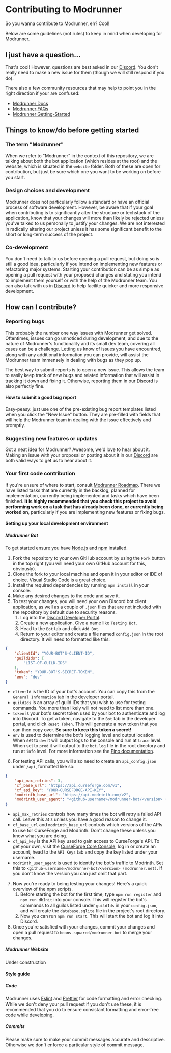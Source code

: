 # Contributing to Modrunner

So you wanna contribute to Modrunner, eh? Cool!

Below are some guidelines (not rules) to keep in mind when developing for Modrunner.

## I just have a question...

That's cool! However, questions are best asked in our [Discord](https://discord.gg/HZMCRNUd5Z). You don't really need to make a new issue for them (though we will still respond if you do).

There also a few community resources that may help to point you in the right direction if your are confused:

- [Modrunner Docs](https://modrunner.net/docs/intro/)
- [Modrunner FAQs](https://modrunner.net/docs/faq/)
- [Modrunner Getting-Started](https://modrunner.net/docs/setting-up/)

## Things to know/do before getting started

### The term "Modrunner"

When we refer to "Modrunner" in the context of this repository, we are talking about both the bot application (which resides at the root) and the website, which is situated in the `website` folder. Both of these are open for contribution, but just be sure which one you want to be working on before you start.

### Design choices and development

Modrunner does not particularly follow a standard or have an official process of software development. However, be aware that if your goal when contributing is to significantly alter the structure or techstack of the application, know that your changes will more than likely be rejected unless you've talked to us personally to justify your changes. We are not interested in radically altering our project unless it has some significant benefit to the short or long-term success of the project.

### Co-development

You don't need to talk to us before opening a pull request, but doing so is still a good idea, particularly if you intend on implementing new features or refactoring major systems. Starting your contribution can be as simple as opening a pull request with your proposed changes and stating you intend to implement them yourself or with the help of the Modrunner team. You can also talk with us in [Discord](https://discord.gg/HZMCRNUd5Z) to help facilite quicker and more responsive development.

## How can I contribute?

### Reporting bugs

This probably the number one way issues with Modrunner get solved. Oftentimes, issues can go unnoticed during development, and due to the nature of Modrunner's functionality and its small dev team, covering all cases can be a challenge. Letting us know of issues you have encountred, along with any additional information you can provide, will assist the Modrunner team immensely in dealing with bugs as they pop up.

The best way to submit reports is to open a new issue. This allows the team to easily keep track of new bugs and related information that will assist in tracking it down and fixing it. Otherwise, reporting them in our [Discord](https://discord.gg/HZMCRNUd5Z) is also perfectly fine.

#### How to submit a good bug report

Easy-peasy: just use one of the pre-existing bug report templates listed when you click the "New Issue" button. They are pre-filled with fields that will help the Modrunner team in dealing with the issue effectively and promptly.

### Suggesting new features or updates

Got a neat idea for Modrunner? Awesome, we'd love to hear about it. Making an issue with your proposal or posting about it in our [Discord](https://discord.gg/HZMCRNUd5Z) are both valid ways to get us to hear about it.

### Your first code contribution

If you're unsure of where to start, consult [Modrunner Roadmap](). There we have listed tasks that are currently in the backlog, planned for implementation, currently being implemented and tasks which have been finished. **It is highly recommended that you check this project to avoid performing work on a task that has already been done, or currently being worked on**, particularly if you are implementing new features or fixing bugs.

#### Setting up your local development environment

##### Modrunner Bot

To get started ensure you have [Node.js](https://nodejs.org/en/) and [npm](https://www.npmjs.com/) installed.

1. Fork the repository to your own GitHub account by using the `Fork` button in the top right (you will need your own GitHub account for this, obviously).
2. Clone the fork to your local machine and open it in your editor or IDE of choice. Visual Studio Code is a great choice.
3. Install the required dependencies by running `npm install` in your console.
4. Make any desired changes to the code and save it.
5. To test your changes, you will need your own Discord bot client application, as well as a couple of `.json` files that are not included with the repository by default due to security reasons.
    1. Log into the [Discord Developer Portal](https://discord.com/developers).
    2. Create a new application. Give a name like `Testing Bot`.
    3. Head to the `Bot` tab and click `Add Bot`.
    4. Return to your editor and create a file named `config.json` in the root directory. It will need to formatted like this:
```JSON
{
	"clientId": "YOUR-BOT'S-CLIENT-ID",
	"guildIds": [
		"LIST-OF-GUILD-IDS"
	],
	"token": "YOUR-BOT'S-SECRET-TOKEN",
	"env": "dev"
}
```
   - `clientId` is the ID of your bot's account. You can copy this from the `General Information` tab in the developer portal.
   - `guildIds` is an array of guild IDs that you wish to use for testing commands. You more than likely will not need to list more than one.
   - `token` is your bot's secret token used by your bot to authenticate and log into Discord. To get a token, navigate to the `Bot` tab in the developer portal, and click `Reset Token`. This will generate a new token that you can then copy over. **Be sure to keep this token a secret!**
   - `env` is used to determine the bot's logging level and output location. When set to `dev` it will output logs to the console and run at `trace` level. When set to `prod` it will output to the `bot.log` file in the root directory and run at `info` level. For more information see the [Pino documentation](https://getpino.io/#/docs/api?id=logger-level).
6. For testing API calls, you will also need to create an `api_config.json` under `/api`, formatted like so:
```JSON
{
	"api_max_retries": 3,
	"cf_base_url": "https://api.curseforge.com/v1",
	"cf_api_key": "YOUR-CURSEFORGE-API-KEY",
	"modrinth_base_url": "https://api.modrinth.com/v2",
	"modrinth_user_agent": "<github-username>/modrunner-bot/<version> (modrunner.net)"
}
```
   - `api_max_retries` controls how many times the bot will retry a failed API call. Leave this at `3` unless you have a good reason to change it.
   - `cf_base_url` and `modrinth_base_url` controls which versions of the APIs to use for CurseForge and Modrinth. Don't change these unless you know what you are doing.
   - `cf_api_key` is the API key used to gain access to CurseForge's API. To get your own, visit the [CurseForge Core Console](https://console.curseforge.com/#/), log in or create an account, head to the `API Keys` tab and copy the key listed under your username.
   - `modrinth_user_agent` is used to identify the bot's traffic to Modrinth. Set this to `<github-username>/modrunner-bot/<version> (modrunner.net)`. If you don't know the version you can just omit that part.
7. Now you're ready to being testing your changes! Here's a quick overview of the npm scripts.
    1. Before starting the bot for the first time, type `npm run register` and `npm run dbInit` into your console. This will register the bot's commands to all guilds listed under `guildIds` in your `config.json`, and will create the `database.sqlite` file in the project's root directory.
    2. Now you can run `npm run start`. This will start the bot and log it into Discord.
8. Once you're satisfied with your changes, commit your changes and open a pull request to `beans-squared/modrunner-bot` to merge your changes.

##### Modrunner Website

Under construction

#### Style guide

##### Code

Modrunner uses [Eslint](https://eslint.org/) and [Prettier](https://prettier.io/) for code formatting and error checking. While we don't deny your pull request if you don't use these, it is recommended that you do to ensure consistant formatting and error-free code while developing.

##### Commits

Please make sure to make your commit messages accurate and descriptive. Otherwise we don't enforce a particular style of commit message.
